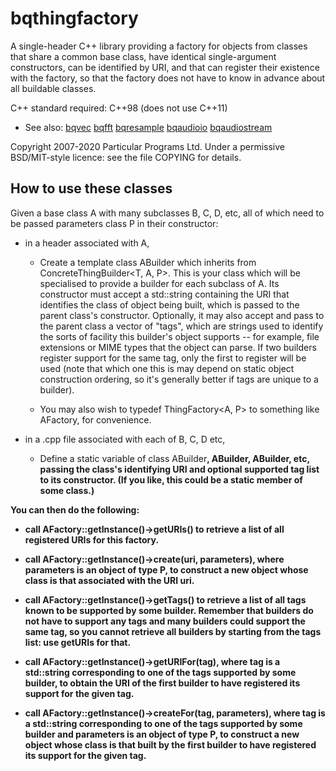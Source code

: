 
bqthingfactory
==============

A single-header C++ library providing a factory for objects from
classes that share a common base class, have identical single-argument
constructors, can be identified by URI, and that can register their
existence with the factory, so that the factory does not have to know
in advance about all buildable classes.

C++ standard required: C++98 (does not use C++11)

 * See also: [bqvec](https://hg.sr.ht/~breakfastquay/bqvec) [bqfft](https://hg.sr.ht/~breakfastquay/bqfft) [bqresample](https://hg.sr.ht/~breakfastquay/bqresample) [bqaudioio](https://hg.sr.ht/~breakfastquay/bqaudioio) [bqaudiostream](https://hg.sr.ht/~breakfastquay/bqaudiostream)

Copyright 2007-2020 Particular Programs Ltd.  Under a permissive
BSD/MIT-style licence: see the file COPYING for details.


## How to use these classes

Given a base class A with many subclasses B, C, D, etc, all of
which need to be passed parameters class P in their constructor:

 * in a header associated with A,

   * Create a template class ABuilder<T> which inherits from
     ConcreteThingBuilder<T, A, P>.  This is your class which will
     be specialised to provide a builder for each subclass of A.
     Its constructor must accept a std::string containing the URI
     that identifies the class of object being built, which is
     passed to the parent class's constructor.  Optionally, it may
     also accept and pass to the parent class a vector<string> of
     "tags", which are strings used to identify the sorts of
     facility this builder's object supports -- for example, file
     extensions or MIME types that the object can parse.  If two
     builders register support for the same tag, only the first to
     register will be used (note that which one this is may depend
     on static object construction ordering, so it's generally
     better if tags are unique to a builder).

   * You may also wish to typedef ThingFactory<A, P> to something
     like AFactory, for convenience.

 * in a .cpp file associated with each of B, C, D etc,

   * Define a static variable of class ABuilder<B>, ABuilder<C>,
     ABuilder<D>, etc, passing the class's identifying URI and
     optional supported tag list to its constructor.  (If you
     like, this could be a static member of some class.)

You can then do the following:

 * call AFactory::getInstance()->getURIs() to retrieve a list of
   all registered URIs for this factory.

 * call AFactory::getInstance()->create(uri, parameters), where
   parameters is an object of type P, to construct a new object
   whose class is that associated with the URI uri.

 * call AFactory::getInstance()->getTags() to retrieve a list of
   all tags known to be supported by some builder.  Remember that
   builders do not have to support any tags and many builders
   could support the same tag, so you cannot retrieve all builders
   by starting from the tags list: use getURIs for that.

 * call AFactory::getInstance()->getURIFor(tag), where tag is a
   std::string corresponding to one of the tags supported by some
   builder, to obtain the URI of the first builder to have
   registered its support for the given tag.
 
 * call AFactory::getInstance()->createFor(tag, parameters), where
   tag is a std::string corresponding to one of the tags supported by
   some builder and parameters is an object of type P, to
   construct a new object whose class is that built by the first
   builder to have registered its support for the given tag. 
